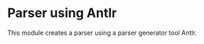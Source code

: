 Parser using Antlr 
==================

This module creates a parser using a parser generator 
tool Antlr. 


